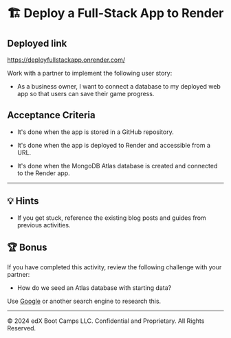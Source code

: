 # 🏗️ Deploy a Full-Stack App to Render

## Deployed link
  https://deployfullstackapp.onrender.com/

Work with a partner to implement the following user story:

* As a business owner, I want to connect a database to my deployed web app so that users can save their game progress.

## Acceptance Criteria

* It's done when the app is stored in a GitHub repository.

* It's done when the app is deployed to Render and accessible from a URL.

* It's done when the MongoDB Atlas database is created and connected to the Render app.

---

## 💡 Hints

* If you get stuck, reference the existing blog posts and guides from previous activities.

## 🏆 Bonus

If you have completed this activity, review the following challenge with your partner:

* How do we seed an Atlas database with starting data?

Use [Google](https://www.google.com) or another search engine to research this.

---

© 2024 edX Boot Camps LLC. Confidential and Proprietary. All Rights Reserved.
